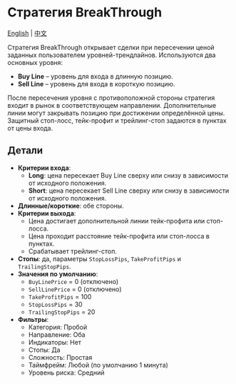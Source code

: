 # Стратегия BreakThrough
[English](README.md) | [中文](README_cn.md)

Стратегия BreakThrough открывает сделки при пересечении ценой заданных пользователем уровней-трендлайнов.
Используются два основных уровня:
- **Buy Line** – уровень для входа в длинную позицию.
- **Sell Line** – уровень для входа в короткую позицию.

После пересечения уровня с противоположной стороны стратегия входит в рынок в соответствующем направлении.
Дополнительные линии могут закрывать позицию при достижении определённой цены.
Защитный стоп-лосс, тейк-профит и трейлинг-стоп задаются в пунктах от цены входа.

## Детали

- **Критерии входа**:
  - **Long**: цена пересекает Buy Line сверху или снизу в зависимости от исходного положения.
  - **Short**: цена пересекает Sell Line сверху или снизу в зависимости от исходного положения.
- **Длинные/короткие**: обе стороны.
- **Критерии выхода**:
  - Цена достигает дополнительной линии тейк-профита или стоп-лосса.
  - Цена проходит расстояние тейк-профита или стоп-лосса в пунктах.
  - Срабатывает трейлинг-стоп.
- **Стопы**: да, параметры `StopLossPips`, `TakeProfitPips` и `TrailingStopPips`.
- **Значения по умолчанию**:
  - `BuyLinePrice` = 0 (отключено)
  - `SellLinePrice` = 0 (отключено)
  - `TakeProfitPips` = 100
  - `StopLossPips` = 30
  - `TrailingStopPips` = 20
- **Фильтры**:
  - Категория: Пробой
  - Направление: Оба
  - Индикаторы: Нет
  - Стопы: Да
  - Сложность: Простая
  - Таймфрейм: Любой (по умолчанию 1 минута)
  - Уровень риска: Средний

